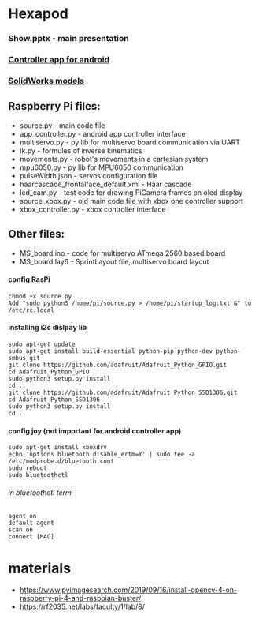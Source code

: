 # Hexapod
### Show.pptx - main presentation
### [Controller app for android](https://drive.google.com/file/d/1xm58UqlrQnhqSUL2H1lBoyYgTHVY_Xh2/view?usp=sharing)
### [SolidWorks models](https://grabcad.com/library/agile-hexapod-1)
##  Raspberry Pi files:
  + source.py - main code file
  + app_controller.py - android app controller interface
  + multiservo.py - py lib for multiservo board communication via UART
  + ik.py - formules of inverse kinematics
  + movements.py - robot's movements in a cartesian system
  + mpu6050.py - py lib for MPU6050 communication
  + pulseWidth.json - servos configuration file 
  + haarcascade_frontalface_default.xml - Haar cascade
  + lcd_cam.py - test code for drawing PiCamera frames on oled display
  + source_xbox.py - old main code file with xbox one controller support
  + xbox_controller.py - xbox controller interface
## Other files:
  + MS_board.ino - code for multiservo ATmega 2560 based board
  + MS_board.lay6 - SprintLayout file, multiservo board layout
#### config RasPi
    chmod +x source.py
    Add "sudo python3 /home/pi/source.py > /home/pi/startup_log.txt &" to /etc/rc.local
#### installing i2c dislpay lib
    sudo apt-get update
    sudo apt-get install build-essential python-pip python-dev python-smbus git
    git clone https://github.com/adafruit/Adafruit_Python_GPIO.git
    cd Adafruit_Python_GPIO
    sudo python3 setup.py install
    cd ..
    git clone https://github.com/adafruit/Adafruit_Python_SSD1306.git
    cd Adafruit_Python_SSD1306
    sudo python3 setup.py install
    cd ..
#### config joy (not important for android controller app)
    sudo apt-get install xboxdrv
    echo 'options bluetooth disable_ertm=Y' | sudo tee -a /etc/modprobe.d/bluetooth.conf
    sudo reboot
    sudo bluetoothctl
###### in bluetoothctl term
    agent on
    default-agent
    scan on
    connect [MAC]

# materials
  + https://www.pyimagesearch.com/2019/09/16/install-opencv-4-on-raspberry-pi-4-and-raspbian-buster/
  + https://rf2035.net/labs/faculty/1/lab/8/
